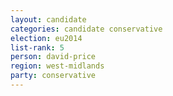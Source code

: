 ```yaml
---
layout: candidate
categories: candidate conservative
election: eu2014
list-rank: 5
person: david-price
region: west-midlands
party: conservative
---
```


